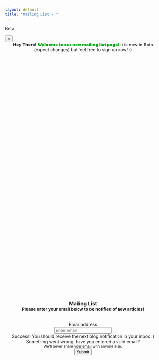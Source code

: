 ```yaml
---
layout: default
title: "Mailing List - "
---
```


<span class="badge badge-pill badge-warning">Beta</span>
<div class="alert alert-dismissible alert-info">
  <button type="button" class="close" data-dismiss="alert">&times;</button>
  <div style="text-align: center;">
  <strong>Hey There!</strong> <span style="font-weight: 900; color: #00ab14;">Welcome to our new mailing list page!</span> It is now in Beta (expect changes) but feel free to sign up now! :)
  </div>
</div>

<div class="container-fluid padding" style="text-align: center; position: relative; top:20%;">
    <div class="row text-center padding" style="display: inline-block;">
        <h3>
            Mailing List<br>
            <small class="text-muted padding">Please enter your email below to be notified of new articles!</small>
        </h3><br>
        <div class="form-group">
    <label class="form-control-label" for="exampleInputEmail1">Email address</label>
    </div>
    <input type="email" class="form-control" id="inputEmail" aria-describedby="emailHelp" placeholder="Enter email">
    <div class="valid-feedback">Success! You should receive the next blog notification in your inbox :)</div>
    <div class="invalid-feedback">Something went wrong, have you entered a valid email?</div>
    <small id="emailHelp" class="form-text text-muted">We'll never share your email with anyone else.</small><br>
  <button type="submit" class="btn btn-primary" onclick="saveToFirebase(document.getElementById('inputEmail').value)">Submit</button>
    </div>
</div>



<script>
var flag = false;
function saveToFirebase(email) {
    if(flag){
        alert('you have already entered a valid email address');
        error();
        return;
    }
    email = email.trim()
    if (!email.includes('@') || !email.includes('.') || email.includes(' ')){
        error();
        return;
    }
    var emailObject = {
        email: email
    };

    firebase.database().ref('subscription-entries').push().set(emailObject)
        .then(function(snapshot) {
            success(); // some success method
        }, function(error) {
            console.log('error' + error);
            error(); // some error method
        });
}

function error(){
    document.getElementById('inputEmail').classList.remove("is-valid");
    document.getElementById('inputEmail').classList.add("is-invalid");
    return;
}

function success(){
    document.getElementById('inputEmail').classList.remove("is-invalid");
    document.getElementById('inputEmail').classList.add("is-valid");
    flag = true;
    return;
}
</script>




<!-- The core Firebase JS SDK is always required and must be listed first -->
<script src="https://www.gstatic.com/firebasejs/7.21.1/firebase-app.js"></script>

<!-- TODO: Add SDKs for Firebase products that you want to use
     https://firebase.google.com/docs/web/setup#available-libraries -->

<script>
  // Your web app's Firebase configuration
  var firebaseConfig = {
    apiKey: "AIzaSyBBJGZrmvgzrCAho6l5ibSzwBiVy3a8AjM",
    authDomain: "mailinglist-9d0a1.firebaseapp.com",
    databaseURL: "https://mailinglist-9d0a1.firebaseio.com",
    projectId: "mailinglist-9d0a1",
    storageBucket: "mailinglist-9d0a1.appspot.com",
    messagingSenderId: "298818902657",
    appId: "1:298818902657:web:cd3537105b62b2f723cb80"
  };
  // Initialize Firebase
  firebase.initializeApp(firebaseConfig);
</script>

<script src="https://www.gstatic.com/firebasejs/7.21.1/firebase-database.js"></script>
